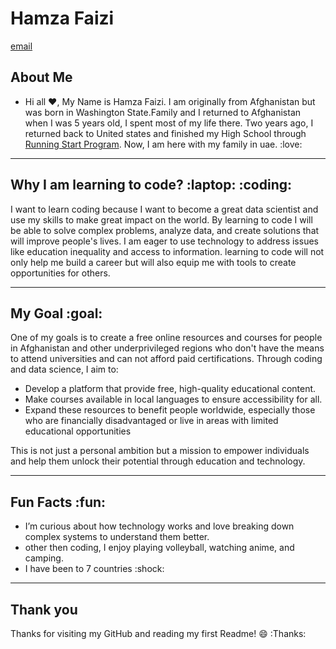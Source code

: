 # Hamza Faizi

[email](hamzafaizi134@gmail.com)

## **About Me**
<!-- markdownlint-disable MD013 -->
- Hi all :heart:, My Name is Hamza Faizi. I am originally from Afghanistan but was born in Washington State.Family and I returned to Afghanistan when I was 5 years old, I spent most of my life there. Two years ago, I returned back to United states and finished my High School through [Running Start Program](https://en.wikipedia.org/wiki/Running_Start). Now, I am here with my family in uae. :love:

---

## Why I am learning to code? :laptop: :coding:

I want to learn coding because I want to become a great data scientist and use my skills to make great impact on the world.
By learning to code I will be able to solve complex problems, analyze data, and create solutions that will improve people's lives. I am eager to use technology to address issues like education inequality and access to information. learning to code will not only help me build a career but will also equip me with tools to create opportunities for others.

---

 ## My Goal :goal:

One of my goals is to create a free online resources and courses for people in Afghanistan and other underprivileged regions who don't have the means to attend universities and can not afford paid certifications. Through coding and data science, I aim to:

- Develop a platform that provide free, high-quality educational content.
- Make courses available in local languages to ensure accessibility for all.
- Expand these resources to benefit people worldwide, especially those who are financially disadvantaged or live in areas with limited educational opportunities
  
This is not just a personal ambition but a mission to empower individuals and help them unlock their potential through education and technology.
  
---

## Fun Facts :fun:

- I’m curious about how technology works and love breaking down complex systems to understand them better.
- other then coding, I enjoy playing volleyball, watching anime, and camping.
- I have been to 7 countries :shock:

---

## Thank you

Thanks for visiting my GitHub and reading my first Readme! :smile: :Thanks:
